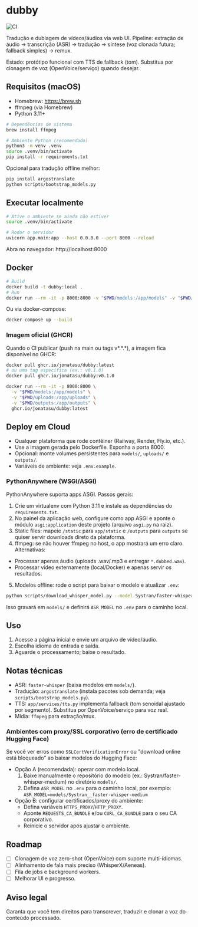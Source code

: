 # dubby

![CI](https://github.com/jonatasu/dubby/actions/workflows/ci.yml/badge.svg)

Tradução e dublagem de vídeos/áudios via web UI. Pipeline: extração de áudio → transcrição (ASR) → tradução → síntese (voz clonada futura; fallback simples) → remux.

Estado: protótipo funcional com TTS de fallback (tom). Substitua por clonagem de voz (OpenVoice/serviço) quando desejar.

## Requisitos (macOS)

- Homebrew: https://brew.sh
- ffmpeg (via Homebrew)
- Python 3.11+

```zsh
# Dependências de sistema
brew install ffmpeg

# Ambiente Python (recomendado)
python3 -m venv .venv
source .venv/bin/activate
pip install -r requirements.txt
```

Opcional para tradução offline melhor:

```zsh
pip install argostranslate
python scripts/bootstrap_models.py
```

## Executar localmente

```zsh
# Ative o ambiente se ainda não estiver
source .venv/bin/activate

# Rodar o servidor
uvicorn app.main:app --host 0.0.0.0 --port 8000 --reload
```

Abra no navegador: http://localhost:8000

## Docker

```zsh
# Build
docker build -t dubby:local .
# Run
docker run --rm -it -p 8000:8000 -v "$PWD/models:/app/models" -v "$PWD/uploads:/app/uploads" -v "$PWD/outputs:/app/outputs" dubby:local
```

Ou via docker-compose:

```zsh
docker compose up --build
```

### Imagem oficial (GHCR)

Quando o CI publicar (push na main ou tags v*.*.\*), a imagem fica disponível no GHCR:

```zsh
docker pull ghcr.io/jonatasu/dubby:latest
# ou uma tag específica (ex.: v0.1.0)
docker pull ghcr.io/jonatasu/dubby:v0.1.0

docker run --rm -it -p 8000:8000 \
  -v "$PWD/models:/app/models" \
  -v "$PWD/uploads:/app/uploads" \
  -v "$PWD/outputs:/app/outputs" \
  ghcr.io/jonatasu/dubby:latest
```

## Deploy em Cloud

- Qualquer plataforma que rode contêiner (Railway, Render, Fly.io, etc.).
- Use a imagem gerada pelo Dockerfile. Exponha a porta 8000.
- Opcional: monte volumes persistentes para `models/`, `uploads/` e `outputs/`.
- Variáveis de ambiente: veja `.env.example`.

### PythonAnywhere (WSGI/ASGI)

PythonAnywhere suporta apps ASGI. Passos gerais:

1. Crie um virtualenv com Python 3.11 e instale as dependências do `requirements.txt`.
2. No painel da aplicação web, configure como app ASGI e aponte o módulo `asgi:application` deste projeto (arquivo `asgi.py` na raiz).
3. Static files: mapeie `/static` para `app/static` e `/outputs` para `outputs` se quiser servir downloads direto da plataforma.
4. ffmpeg: se não houver ffmpeg no host, o app mostrará um erro claro. Alternativas:

- Processar apenas áudio (uploads .wav/.mp3 e entregar `*.dubbed.wav`).
- Processar vídeo externamente (local/Docker) e apenas servir os resultados.

5. Modelos offline: rode o script para baixar o modelo e atualizar `.env`:

```bash
python scripts/download_whisper_model.py --model Systran/faster-whisper-medium
```

Isso gravará em `models/` e definirá `ASR_MODEL` no `.env` para o caminho local.

## Uso

1. Acesse a página inicial e envie um arquivo de vídeo/áudio.
2. Escolha idioma de entrada e saída.
3. Aguarde o processamento; baixe o resultado.

## Notas técnicas

- ASR: `faster-whisper` (baixa modelos em `models/`).
- Tradução: `argostranslate` (instala pacotes sob demanda; veja `scripts/bootstrap_models.py`).
- TTS: `app/services/tts.py` implementa fallback (tom senoidal ajustado por segmento). Substitua por OpenVoice/serviço para voz real.
- Mídia: `ffmpeg` para extração/mux.

### Ambientes com proxy/SSL corporativo (erro de certificado Hugging Face)

Se você ver erros como `SSLCertVerificationError` ou "download online está bloqueado" ao baixar modelos do Hugging Face:

- Opção A (recomendada): operar com modelo local.
  1.  Baixe manualmente o repositório do modelo (ex.: Systran/faster-whisper-medium) no diretório `models/`.
  2.  Defina `ASR_MODEL` no `.env` para o caminho local, por exemplo:
      `ASR_MODEL=models/Systran__faster-whisper-medium`
- Opção B: configurar certificados/proxy do ambiente:
  - Defina variáveis `HTTPS_PROXY`/`HTTP_PROXY`.
  - Aponte `REQUESTS_CA_BUNDLE` e/ou `CURL_CA_BUNDLE` para o seu CA corporativo.
  - Reinicie o servidor após ajustar o ambiente.

## Roadmap

- [ ] Clonagem de voz zero-shot (OpenVoice) com suporte multi-idiomas.
- [ ] Alinhamento de fala mais preciso (WhisperX/Aeneas).
- [ ] Fila de jobs e background workers.
- [ ] Melhorar UI e progresso.

## Aviso legal

Garanta que você tem direitos para transcrever, traduzir e clonar a voz do conteúdo processado.

